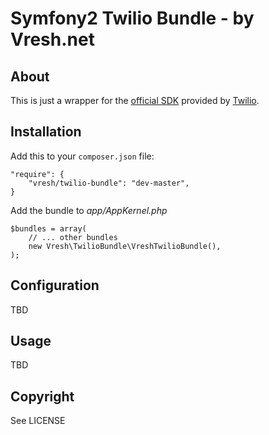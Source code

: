 Symfony2 Twilio Bundle - by Vresh.net
=====================================


About
-----

This is just a wrapper for the [official SDK](https://github.com/twilio/twilio-php) provided by [Twilio](http://www.twilio.com/).

Installation
------------

Add this to your `composer.json` file:

    "require": {
	    "vresh/twilio-bundle": "dev-master",
    }




Add the bundle to *app/AppKernel.php*

	$bundles = array(
		// ... other bundles
		new Vresh\TwilioBundle\VreshTwilioBundle(),
	);


Configuration
-------------

TBD

Usage
-----

TBD


Copyright
---------

See LICENSE